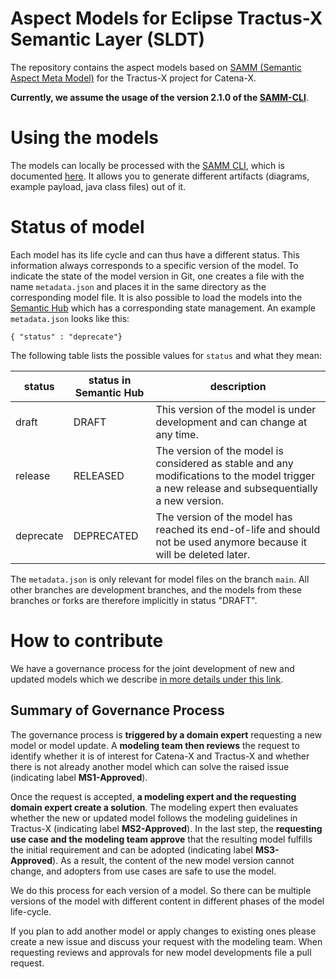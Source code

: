 # Aspect Models for Eclipse Tractus-X Semantic Layer (SLDT)
The repository contains the aspect models based on [SAMM (Semantic Aspect Meta Model)](https://openmanufacturingplatform.github.io/sds-documentation/bamm-specification/snapshot/index.html) for the Tractus-X project for Catena-X.

**Currently, we assume the usage of the version 2.1.0 of the [SAMM-CLI](https://github.com/eclipse-esmf/esmf-sdk/releases/tag/v2.1.0)**.



# Using the models
The models can locally be processed with the [SAMM CLI](https://github.com/eclipse-esmf/esmf-sdk/releases/tag/v2.1.0), which is documented [here](https://openmanufacturingplatform.github.io/sds-documentation/sds-documentation/index.html).
It allows you to generate different artifacts (diagrams, example payload, java class files) out of it.

# Status of model
Each model has its life cycle and can thus have a different status. This information always corresponds to a specific version of the model. To indicate the state of the model version in Git, one creates a file with the name `metadata.json` and places it in the same directory as the corresponding model file. It is also possible to load the models into the [Semantic Hub](https://github.com/eclipse-tractusx/sldt-semantic-hub) which has a corresponding state management. An example `metadata.json` looks like this:

```
{ "status" : "deprecate"} 
```

The following table lists the possible values for `status` and what they mean:

status | status in Semantic Hub | description
----| ---- | ---- |
draft | DRAFT | This version of the model is under development and can change at any time.
release | RELEASED | The version of the model is considered as stable and any modifications to the model trigger a new release and subsequentially a new version. 
deprecate | DEPRECATED | The version of the model has reached its end-of-life and should not be used anymore because it will be deleted later. 

The `metadata.json` is only relevant for model files on the branch `main`. All other branches are development branches, and the models from these branches or forks are therefore implicitly in status "DRAFT". 

# How to contribute
We have a governance process for the joint development of new and updated models which we describe [in more details under this link](CONTRIBUTING.md). 

## Summary of Governance Process
The governance process is **triggered by a domain expert** requesting a new model or model update. A **modeling team then reviews** the request to identify whether it is of interest for Catena-X and Tractus-X and whether there is not already another model which can solve the raised issue (indicating label **MS1-Approved**). 

Once the request is accepted, **a modeling expert and the requesting domain expert create a solution**. The modeling expert then evaluates whether the new or updated model follows the modeling guidelines in Tractus-X (indicating label **MS2-Approved**). In the last step, the **requesting use case and the modeling team approve** that the resulting model fulfills the initial requirement and can be adopted (indicating label **MS3-Approved**). As a result, the content of the new model version cannot change, and adopters from use cases are safe to use the model.

We do this process for each version of a model. So there can be multiple versions of the model with different content in different phases of the model life-cycle. 

If you plan to add another model or apply changes to existing ones please create a new issue and discuss your request with the modeling team. When requesting reviews and approvals for new model developments file a pull request.
